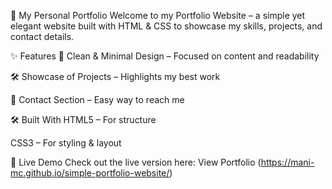 🌟 My Personal Portfolio
Welcome to my Portfolio Website – a simple yet elegant website built with HTML & CSS to showcase my skills, projects, and contact details.

✨ Features
🎨 Clean & Minimal Design – Focused on content and readability

🛠 Showcase of Projects – Highlights my best work

📧 Contact Section – Easy way to reach me

🛠 Built With
HTML5 – For structure

CSS3 – For styling & layout

🚀 Live Demo
Check out the live version here: View Portfolio (https://mani-mc.github.io/simple-portfolio-website/)


